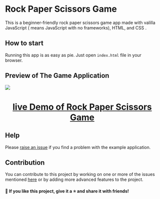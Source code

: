 # Rock Paper Scissors Game
This is a beginner-friendly rock paper scissors game app made with valilla JavaScript ( means JavaScript with no frameworks), HTML, and CSS .

## How to start
Running this app is as easy as pie. Just open `index.html` file in your browser.

## Preview of The Game Application

<img src="https://i.imgur.com/SKBy9c1.png" style="display: block;
  margin-left: auto;
  margin-right: auto;">
</img>
<h1 align= "center">
  
   [live Demo of Rock Paper Scissors Game](https://rock-paper-scissors-game-by-aklilu.netlify.app/)

  
</h1>


## Help

Please [raise an issue](https://github.com/Aklilu-Mandefro/rock-paper-scissors-game-with-javascript-html-and-css/issues) if you find a problem with the example application.

## Contribution 
You can contribute to this project by working on one or more of the issues mentioned [here](https://github.com/Aklilu-Mandefro/rock-paper-scissors-game-with-javascript-html-and-css/issues/) or by adding more advanced features to the project.

#### 💙 If you like this project, give it a ⭐ and share it with friends!
